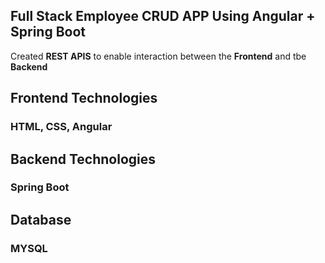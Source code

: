 
## Full Stack Employee CRUD APP Using Angular + Spring Boot

Created **REST APIS** to enable interaction between the **Frontend** and tbe **Backend**

## Frontend Technologies
### HTML, CSS, Angular

## Backend Technologies
### Spring Boot

## Database

### MYSQL
